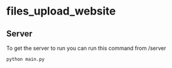 # files_upload_website

## Server
To get the server to run you can run this command from /server
```
python main.py
```